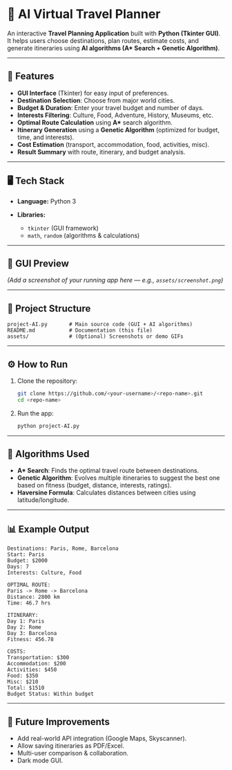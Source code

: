 

# 🧳 AI Virtual Travel Planner

An interactive **Travel Planning Application** built with **Python (Tkinter GUI)**.
It helps users choose destinations, plan routes, estimate costs, and generate itineraries using **AI algorithms (A\* Search + Genetic Algorithm)**.

---

## 🚀 Features

* **GUI Interface** (Tkinter) for easy input of preferences.
* **Destination Selection**: Choose from major world cities.
* **Budget & Duration**: Enter your travel budget and number of days.
* **Interests Filtering**: Culture, Food, Adventure, History, Museums, etc.
* **Optimal Route Calculation** using **A\*** search algorithm.
* **Itinerary Generation** using a **Genetic Algorithm** (optimized for budget, time, and interests).
* **Cost Estimation** (transport, accommodation, food, activities, misc).
* **Result Summary** with route, itinerary, and budget analysis.

---

## 🖥️ Tech Stack

* **Language:** Python 3
* **Libraries:**

  * `tkinter` (GUI framework)
  * `math`, `random` (algorithms & calculations)

---

## 📸 GUI Preview

*(Add a screenshot of your running app here — e.g., `assets/screenshot.png`)*

---

## 📂 Project Structure

```
project-AI.py       # Main source code (GUI + AI algorithms)
README.md           # Documentation (this file)
assets/             # (Optional) Screenshots or demo GIFs
```

---

## ⚙️ How to Run

1. Clone the repository:

   ```bash
   git clone https://github.com/<your-username>/<repo-name>.git
   cd <repo-name>
   ```
2. Run the app:

   ```bash
   python project-AI.py
   ```

---

## 🧠 Algorithms Used

* **A\* Search**: Finds the optimal travel route between destinations.
* **Genetic Algorithm**: Evolves multiple itineraries to suggest the best one based on fitness (budget, distance, interests, ratings).
* **Haversine Formula**: Calculates distances between cities using latitude/longitude.

---

## 📊 Example Output

```
Destinations: Paris, Rome, Barcelona
Start: Paris
Budget: $2000
Days: 7
Interests: Culture, Food

OPTIMAL ROUTE:
Paris -> Rome -> Barcelona
Distance: 2800 km
Time: 46.7 hrs

ITINERARY:
Day 1: Paris
Day 2: Rome
Day 3: Barcelona
Fitness: 456.78

COSTS:
Transportation: $300
Accommodation: $200
Activities: $450
Food: $350
Misc: $210
Total: $1510
Budget Status: Within budget
```

---

## 📝 Future Improvements

* Add real-world API integration (Google Maps, Skyscanner).
* Allow saving itineraries as PDF/Excel.
* Multi-user comparison & collaboration.
* Dark mode GUI.



